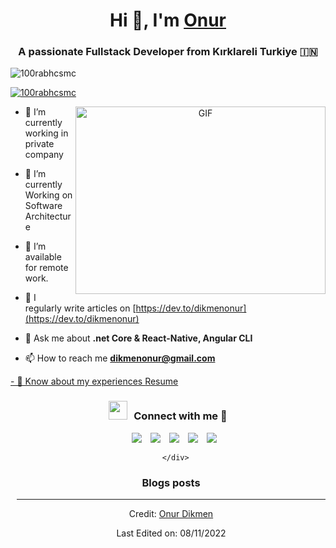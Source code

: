 <h1 align="center">Hi 👋, I'm <a href="https://dikmenonur.github.io/i-am-onur/" target="blank">
Onur</a></h1>
<h3 align="center">A passionate Fullstack Developer from Kırklareli Turkiye &#127470;&#127475</h3>

<p align="left"> <img src="https://komarev.com/ghpvc/?username=100rabhcsmc&label=Profile%20views&color=0e75b6&style=flat" alt="100rabhcsmc" /> </p>

<p align="left"> <a href="https://twitter.com/100rabhcsmc" target="blank"><img src="https://img.shields.io/twitter/follow/100rabhcsmc?logo=twitter&style=for-the-badge" alt="100rabhcsmc" /></a> </p>

<a target="_blank" align="center">
  <img align="right" top="500" height="300" width="400" alt="GIF" src="https://media.giphy.com/media/SWoSkN6DxTszqIKEqv/giphy.gif">
</a>

- 🔭 I’m currently working in private company

- 🌱 I’m currently Working on Software Architecture

- 🤝 I’m available for remote work.

- 📝 I regularly write articles on [https://dev.to/dikmenonur](https://dev.to/dikmenonur)

- 💬 Ask me about **.net Core & React-Native, Angular CLI**

- 📫 How to reach me **dikmenonur@gmail.com**

[- 📄 Know about my experiences <a href="https://github.com/100rabhcsmc/Me.io/blob/master/01SaurabhChavanReactNativeResume.pdf" target="blank">Resume</a>
<br/>](url)
<h3 align="center" > <img src="https://media.giphy.com/media/iY8CRBdQXODJSCERIr/giphy.gif" width="30" height="30" style="margin-right: 10px;">Connect with me 🤝 </h3>

<p align="center">

 <div align="center"  class="icons-social" style="margin-left: 10px;">
        <a style="margin-left: 10px;"  target="_blank" href="https://www.linkedin.com/in/onurdikmen/">
			<img src="https://img.icons8.com/doodle/40/000000/linkedin--v2.png"></a>
        <a style="margin-left: 10px;" target="_blank" href="https://github.com/dikmenonur">
		<img src="https://img.icons8.com/doodle/40/000000/github--v1.png"></a>
		<a style="margin-left: 10px;" target="_blank" href="https://stackoverflow.com/users/6638642/onur-dikmen">
				<img src="https://img.icons8.com/external-tal-revivo-color-tal-revivo/40/000000/external-stack-overflow-is-a-question-and-answer-site-for-professional-logo-color-tal-revivo.png"></a>
	   <a style="margin-left: 10px;" target="_blank" href="https://dev.to/100rabhcsmc">
					<img src="https://img.icons8.com/external-sketchy-juicy-fish/0.6x/external-blog-online-services-sketchy-sketchy-juicy-fish.png"></a>
        <a style="margin-left: 10px;" target="_blank" href="https://instagram.com/onurdikmn">
			<img src="https://img.icons8.com/doodle/40/000000/instagram-new--v2.png"></a>
		
      </div>
</p>

### Blogs posts

<!-- BLOG-POST-LIST:START -->


<!-- BLOG-POST-LIST:END -->

---

Credit: [Onur Dikmen](https://github.com/dikmenonur)

Last Edited on: 08/11/2022
